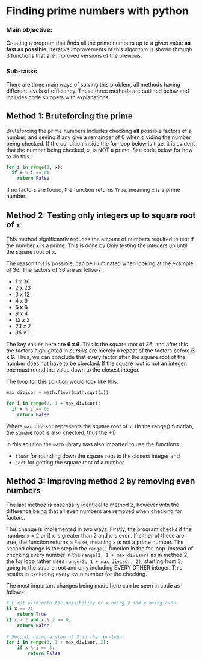 # Finding prime numbers with python

### Main objective:
Creating a program that finds all the prime numbers up to a given value **as fast as possible**.
Iterative improvements of this algorithm is shown through 3 functions that are improved versions of the previous. 

### Sub-tasks
There are three main ways of solving this problem, all methods having different levels of efficiency. These three methods are outlined below and includes code snippets with explanations.


## Method 1: Bruteforcing the prime
Bruteforcing the prime numbers includes checking **all** possible factors of a number, and seeing if any give a remainder of 0 when dividing the number being checked. If the condition inside the for-loop below is true, it is evident that the number being checked, `x`, is NOT a prime. See code below for how to do this:

```.py
for i in range(2, x):
  if x % i == 0:
    return False
```

If no factors are found, the function returns `True`, meaning `x` is a prime number.


## Method 2: Testing only integers up to square root of `x`
This method significantly reduces the amount of numbers required to test if the number `x` is a prime. This is done by Only testing the integers up until the square root of `x`.

The reason this is possible, can be illuminated when looking at the example of 36. The factors of 36 are as follows:
* 1 x 36
* 2 x 23
* 3 x 12
* 4 x 9
* **6 x 6**
* *9 x 4*
* *12 x 3*
* *23 x 2*
* *36 x 1*

The key values here are **6 x 6**. This is the square root of 36, and after this the factors highlighted in *cursive* are merely a repeat of the factors before **6 x 6**. Thus, we can conclude that every factor after the square root of the number does not have to be checked. If the square root is not an integer, one must round the value down to the closest integer.

The loop for this solution would look like this:
```.py
max_divisor = math.floor(math.sqrt(x))

for i in range(2, 1 + max_divisor):
  if x % i == 0:
    return False
```

Where `max_divisor` represents the square root of `x`. (In the range() function, the square root is also checked, thus the +1)

In this solution the `math` library was also imported to use the functions
* `floor` for rounding down the square root to the closest integer
and
* `sqrt` for getting the square root of a number

## Method 3: Improving method 2 by removing even numbers
The last method is essentially identical to method 2, however with the difference being that all even numbers are removed when checking for factors.

This change is implemented in two ways. 
Firstly, the program checks if the number `x` = 2 or if `x` is greater than 2 and x is even. If either of these are true, the function returns a False, meaning `x` is not a prime number.
The second change is the step in the `range()` function in the for loop. Instead of checking every number in the `range(2, 1 + max_divisor)` as in method 2, the for loop rather uses `range(3, 1 + max_divisor, 2)`, starting from 3, going to the square root and only including EVERY OTHER integer. This results in excluding every even number for the checking.

The most important changes being made here can be seen in code as follows:

```.py
# First eliminate the possibility of x being 2 and x being even.
if x == 2:
    return True
if x > 2 and x % 2 == 0:
    return False
    
# Second, using a step of 2 in the for-loop
for i in range(3, 1 + max_divisor, 2):
    if x % i == 0:
        return False
```
